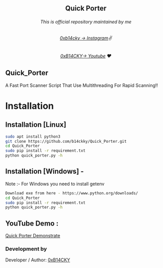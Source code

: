 ##   <p align="center">Quick Porter<p align="center"> 



###### <p align="center">*This is official repository maintained by me*
###### <p align="center"> *[0xb14cky → Instagram](https://www.instagram.com/0xb14cky/)✌*
###### <p align="center"> *[0xB14CKY→ Youtube](https://www.youtube.com/channel/UC8bmAXnfIitSouOnhD9bjzA/) ❤️*
  

## Quick_Porter
 
A Fast Port Scanner Script That Use Multithreading For Rapid Scanning!!
  

 
 # Installation

## Installation [Linux]
```bash
sudo apt install python3
git clone https://github.com/b14ckky/Quick_Porter.git
cd Quick_Porter
sudo pip install -r requirement.txt
python quick_porter.py -h
```

## Installation [Windows] - 
Note :- For Windows you need to install getenv

```bash
Download exe from here - https://www.python.org/downloads/
cd Quick_Porter
sudo pip install -r requirement.txt
python quick_porter.py -h
```



 ## YouTube Demo :
[Quick Porter Demonstrate](https://www.youtube.com/watch?v=bp5dzEL4E4Y)


 

 ### Development by

Developer / Author: [0xB14CKY](https://www.instagram.com/0xz33l/)
